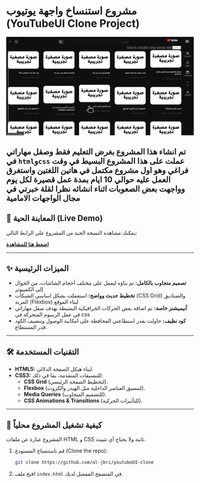# مشروع استنساخ واجهة يوتيوب (YouTubeUI Clone Project)

![صورة للمشروع](screenshot.png)

تم انشاء هذا المشروع بغرض التعليم فقط وصقل مهاراتي في `html`و`css`
عملت على هذا المشروع البسيط في وقت فراغي وهو اول مشروع مكتمل في هاتين اللغتين واستغرق العمل عليه حوالي 10 ايام بمدة عمل قصيرة لكل يوم وواجهت بعض الصعوبات اثناء انشائه نظرا لقلة خبرتي في مجال الواجهات الامامية
---

## 🚀 المعاينة الحية (Live Demo)

يمكنك مشاهدة النسخة الحية من المشروع على الرابط التالي:

[**اضغط هنا للمشاهدة**](https://al-jbri.github.io/youtubeUI-clone/)


---

## ✨ الميزات الرئيسية

* **تصميم متجاوب بالكامل:** تم بناؤه ليعمل على مختلف أحجام الشاشات، من الجوال إلى الكمبيوتر
* **تخطيط حديث وواضح:** استعملت بشكل اساسي الشبكات (CSS Grid) والصناديق المرنة (Flexbox) لبناء الموقع
* **أنيميشنز خاصة:** تم اضافة بعض الحركات الجرافيكية البسيطة بهدف صقل مهاراتي في عمل الرسوم المتحركة في css
* **كود نظيف:** حاولت بقدر استطاعتي المحافظة على امكانية الوصول وتنضيف الكود قدر المستطاع.

---

## 🛠️ التقنيات المستخدمة

* **HTML5:** لبناء هيكل الصفحة الدلالي.
* **CSS3:** للتنسيقات المتقدمة، بما في ذلك:
    * **CSS Grid** (لتخطيط الصفحة الرئيسي).
    * **Flexbox** (لتنسيق العناصر الداخلية مثل الهيدر والكروت).
    * **Media Queries** (للتصميم المتجاوب).
    * **CSS Animations & Transitions** (للتأثيرات الحركية).

---

## 📂 كيفية تشغيل المشروع محلياً

المشروع عبارة عن ملفات HTML و CSS ثابتة ولا يحتاج أي تثبيت.

1.  قم باستنساخ المستودع (Clone the repo):
    ```bash
    git clone https://github.com/al-jbri/youtubeUI-clone
    ```
2.  افتح ملف `index.html` في المتصفح المفضل لديك.
